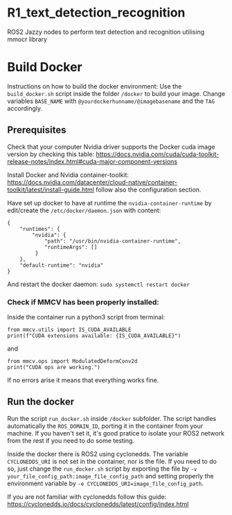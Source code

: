 # R1_text_detection_recognition
ROS2 Jazzy nodes to perform text detection and recognition utilising mmocr library

# Build Docker
Instructions on how to build the docker environment:
Use the `build_docker.sh` script inside the folder `/docker` to build your image.
Change variables `BASE_NAME` with `@yourdockerhunname/@imagebasename` and the `TAG` accordingly.
## Prerequisites
Check that your computer Nvidia driver supports the Docker cuda image version by checking this table: https://docs.nvidia.com/cuda/cuda-toolkit-release-notes/index.html#cuda-major-component-versions

Install Docker and Nvidia container-toolkit: https://docs.nvidia.com/datacenter/cloud-native/container-toolkit/latest/install-guide.html follow also the configuration section.

Have set up docker to have at runtime the `nvidia-container-runtime` by edit/create the `/etc/docker/daemon.json` with content:
```
{
    "runtimes": {
        "nvidia": {
            "path": "/usr/bin/nvidia-container-runtime",
            "runtimeArgs": []
         } 
    },
    "default-runtime": "nvidia" 
}
```
And restart the docker daemon: `sudo systemctl restart docker`

### Check if MMCV has been properly installed:
Inside the container run a python3 script from terminal:
```
from mmcv.utils import IS_CUDA_AVAILABLE
print(f"CUDA extensions available: {IS_CUDA_AVAILABLE}")
```
and
```
from mmcv.ops import ModulatedDeformConv2d
print("CUDA ops are working.")
```
If no errors arise it means that everything works fine.

## Run the docker
Run the script `run_docker.sh` inside `/docker` subfolder.
The script handles automatically the `ROS_DOMAIN_ID`, porting it in the container from your machine. 
If you haven't set it, it's good pratice to isolate your ROS2 network from the rest if you need to do some testing.

Inside the docker there is ROS2 using cyclonedds. The variable `CYCLONEDDS_URI` is not set in the container, nor is the file. If you need to do so, just change the `run_docker.sh` script by exporting the file by `-v your_file_config_path:image_file_config_path` and setting properly the environment variable by `-e CYCLONEDDS_URI=image_file_config_path`.

If you are not familiar with cyclonedds follow this guide: https://cyclonedds.io/docs/cyclonedds/latest/config/index.html
